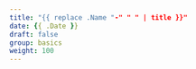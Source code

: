 ```yaml
---
title: "{{ replace .Name "-" " " | title }}"
date: {{ .Date }}
draft: false
group: basics
weight: 100
---
```


